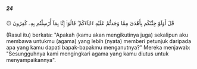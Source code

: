 ##### 24

<span class="ayah">۞ قَٰلَ أَوَلَوْ جِئْتُكُم بِأَهْدَىٰ مِمَّا وَجَدتُّمْ عَلَيْهِ ءَابَآءَكُمْ ۖ قَالُوٓا۟ إِنَّا بِمَآ أُرْسِلْتُم بِهِۦ كَٰفِرُونَ</span>

<span class="ayah_translation">(Rasul itu) berkata: "Apakah (kamu akan mengikutinya juga) sekalipun aku membawa untukmu (agama) yang lebih (nyata) memberi petunjuk daripada apa yang kamu dapati bapak-bapakmu menganutnya?" Mereka menjawab: "Sesungguhnya kami mengingkari agama yang kamu diutus untuk menyampaikannya".</span>

